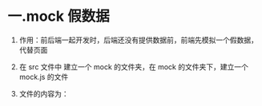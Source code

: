 # 一.mock 假数据

1. 作用：前后端一起开发时，后端还没有提供数据前，前端先模拟一个假数据，代替页面

2. 在 src 文件中 建立一个 mock 的文件夹，在 mock 的文件夹下，建立一个mock.js 的文件

3. 文件的内容为：




